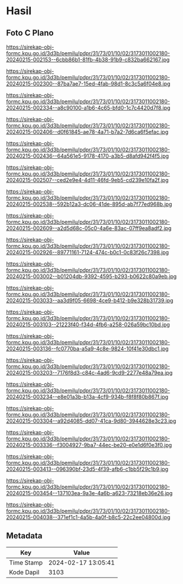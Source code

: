 # Hasil

## Foto C Plano

https://sirekap-obj-formc.kpu.go.id/3d3b/pemilu/pdpr/31/73/01/10/02/3173011002180-20240215-002153--6cbb86b1-81fb-4b38-91b9-c832ba662167.jpg

https://sirekap-obj-formc.kpu.go.id/3d3b/pemilu/pdpr/31/73/01/10/02/3173011002180-20240215-002300--87ba7ae7-15ed-4fab-98d1-8c3c5a6f04e8.jpg

https://sirekap-obj-formc.kpu.go.id/3d3b/pemilu/pdpr/31/73/01/10/02/3173011002180-20240215-002334--a8c90100-a1b6-4c65-bfd0-1c7c4420d7f8.jpg

https://sirekap-obj-formc.kpu.go.id/3d3b/pemilu/pdpr/31/73/01/10/02/3173011002180-20240215-002406--d0f61845-ae78-4a71-b7a2-7d6ca6f5efac.jpg

https://sirekap-obj-formc.kpu.go.id/3d3b/pemilu/pdpr/31/73/01/10/02/3173011002180-20240215-002436--64a561e5-9178-4170-a3b5-d8afd942f4f5.jpg

https://sirekap-obj-formc.kpu.go.id/3d3b/pemilu/pdpr/31/73/01/10/02/3173011002180-20240215-002507--ced2e9e4-4d11-46fd-9eb5-cd239e10fa2f.jpg

https://sirekap-obj-formc.kpu.go.id/3d3b/pemilu/pdpr/31/73/01/10/02/3173011002180-20240215-002538--592b12a3-dc06-41de-895d-ab7f77ed968b.jpg

https://sirekap-obj-formc.kpu.go.id/3d3b/pemilu/pdpr/31/73/01/10/02/3173011002180-20240215-002609--a2d5d68c-05c0-4a6e-83ac-07ff9ea8adf2.jpg

https://sirekap-obj-formc.kpu.go.id/3d3b/pemilu/pdpr/31/73/01/10/02/3173011002180-20240215-002926--89771161-7124-474c-b0c1-0c83f26c7398.jpg

https://sirekap-obj-formc.kpu.go.id/3d3b/pemilu/pdpr/31/73/01/10/02/3173011002180-20240215-003002--b01204db-9392-4595-b293-b0622c80a9eb.jpg

https://sirekap-obj-formc.kpu.go.id/3d3b/pemilu/pdpr/31/73/01/10/02/3173011002180-20240215-003033--aa3d9f05-6698-4ce9-b412-b9e328b31739.jpg

https://sirekap-obj-formc.kpu.go.id/3d3b/pemilu/pdpr/31/73/01/10/02/3173011002180-20240215-003103--21223f40-f34d-4fb6-a258-026a59bc10bd.jpg

https://sirekap-obj-formc.kpu.go.id/3d3b/pemilu/pdpr/31/73/01/10/02/3173011002180-20240215-003136--fc0770ba-a5a9-4c8e-9824-10f41e30dbc1.jpg

https://sirekap-obj-formc.kpu.go.id/3d3b/pemilu/pdpr/31/73/01/10/02/3173011002180-20240215-003203--7176f8d3-c84c-4ad6-9cd9-2277e48a79ea.jpg

https://sirekap-obj-formc.kpu.go.id/3d3b/pemilu/pdpr/31/73/01/10/02/3173011002180-20240215-003234--e8e01a3b-b13a-4cf9-934b-f8f8f80b867f.jpg

https://sirekap-obj-formc.kpu.go.id/3d3b/pemilu/pdpr/31/73/01/10/02/3173011002180-20240215-003304--a92d4085-dd07-41ca-9d80-3944628e3c23.jpg

https://sirekap-obj-formc.kpu.go.id/3d3b/pemilu/pdpr/31/73/01/10/02/3173011002180-20240215-003336--f3004927-9ba7-44ec-be20-e0e1d6f0e3f0.jpg

https://sirekap-obj-formc.kpu.go.id/3d3b/pemilu/pdpr/31/73/01/10/02/3173011002180-20240215-003413--096390bf-23d5-4f39-afb6-c1bb5f29c1b9.jpg

https://sirekap-obj-formc.kpu.go.id/3d3b/pemilu/pdpr/31/73/01/10/02/3173011002180-20240215-003454--137103ea-9a3e-4a6b-a623-73218eb36e26.jpg

https://sirekap-obj-formc.kpu.go.id/3d3b/pemilu/pdpr/31/73/01/10/02/3173011002180-20240215-004038--371ef1c1-4a5b-4a0f-b8c5-22c2ee04800d.jpg


## Metadata

| Key        | Value               |
| ---------- | ------------------- |
| Time Stamp | 2024-02-17 13:05:41 |
| Kode Dapil | 3103                |



